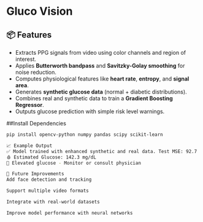 # Gluco Vision

## 📦 Features

- Extracts PPG signals from video using color channels and region of interest.
- Applies **Butterworth bandpass** and **Savitzky-Golay smoothing** for noise reduction.
- Computes physiological features like **heart rate**, **entropy**, and **signal area**.
- Generates **synthetic glucose data** (normal + diabetic distributions).
- Combines real and synthetic data to train a **Gradient Boosting Regressor**.
- Outputs glucose prediction with simple risk level warnings.


##Install Dependencies 
```bash
pip install opencv-python numpy pandas scipy scikit-learn

📈 Example Output
✅ Model trained with enhanced synthetic and real data. Test MSE: 92.7
🩸 Estimated Glucose: 142.3 mg/dL
🔺 Elevated glucose - Monitor or consult physician

🧪 Future Improvements
Add face detection and tracking

Support multiple video formats

Integrate with real-world datasets

Improve model performance with neural networks

